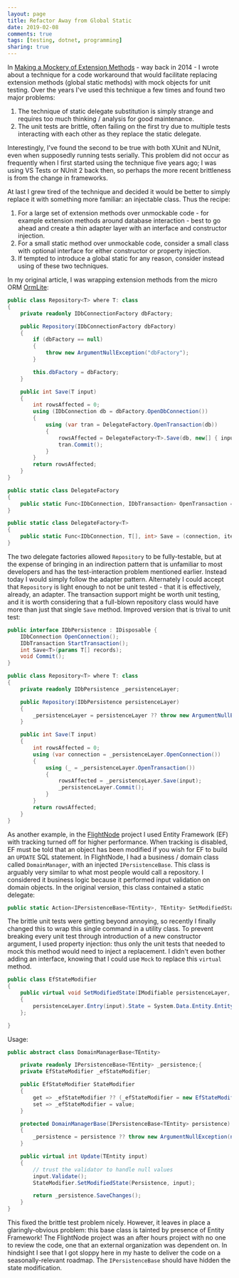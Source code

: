 ```yaml
---
layout: page
title: Refactor Away from Global Static
date: 2019-02-08
comments: true
tags: [testing, dotnet, programming]
sharing: true
---
```


In [Making a Mockery of Extension Methods](http://tech.safnet.com/archive/2014/04/10/making-a-mockery-of-extension-methods/) - way back in 2014 - I wrote about a technique for a code workaround that would facilitate replacing extension methods (global static methods) with mock objects for unit testing. Over the years I've used this technique a few times and found two major problems:

1. The technique of static delegate substitution is simply strange and requires too much thinking / analysis for good maintenance.
2. The unit tests are brittle, often failing on the first try due to multiple tests interacting with each other as they replace the static delegate.

Interestingly, I've found the second to be true with both XUnit and NUnit, even when supposedly running tests serially. This problem did not occur as frequently when I first started using the technique five years ago; I was using VS Tests or NUnit 2 back then, so perhaps the more recent brittleness is from the change in frameworks.

At last I grew tired of the technique and decided it would be better to simply replace it with something more familiar: an injectable class. Thus the recipe:

1. For a large set of extension methods over unmockable code - for example extension methods around database interaction - best to go ahead and create a thin adapter layer with an interface and constructor injection.
2. For a small static method over unmockable code, consider a small class with optional interface for either constructor or property injection.
3. If tempted to introduce a global static for any reason, consider instead using of these two techniques.

In my original article, I was wrapping extension methods from the micro ORM [OrmLite](https://github.com/ServiceStack/ServiceStack.OrmLite):

```csharp
public class Repository<T> where T: class
{
    private readonly IDbConnectionFactory dbFactory;

    public Repository(IDbConnectionFactory dbFactory)
    {
        if (dbFactory == null)
        {
            throw new ArgumentNullException("dbFactory");
        }

        this.dbFactory = dbFactory;
    }

    public int Save(T input)
    {
        int rowsAffected = 0;
        using (IDbConnection db = dbFactory.OpenDbConnection())
        {
            using (var tran = DelegateFactory.OpenTransaction(db))
            {
                rowsAffected = DelegateFactory<T>.Save(db, new[] { input });
                tran.Commit();
            }
        }
        return rowsAffected;
    }
}

public static class DelegateFactory
{
    public static Func<IDbConnection, IDbTransaction> OpenTransaction = (connection) => { return ReadConnectionExtensions.OpenTransaction(connection); };
}

public static class DelegateFactory<T>
{
    public static Func<IDbConnection, T[], int> Save = (connection, items) => { return OrmLiteWriteConnectionExtensions.Save(connection, items); };
}
```

The two delegate factories allowed `Repository` to be fully-testable, but at the expense of bringing in an indirection pattern that is unfamiliar to most developers and has the test-interaction problem mentioned earlier. Instead today I would simply follow the adapter pattern. Alternately I could accept that `Repository` is light enough to not be unit tested - that it is effectively, already, an adapter. The transaction support might be worth unit testing, and it is worth considering that a full-blown repository class would have more than just that single `Save` method. Improved version that is trival to unit test:

```csharp
public interface IDbPersistence : IDisposable {
    IDbConnection OpenConnection();
    IDbTransaction StartTransaction();
    int Save<T>(params T[] records);
    void Commit();
}

public class Repository<T> where T: class
{
    private readonly IDbPersistence _persistenceLayer;

    public Repository(IDbPersistence persistenceLayer)
    {
        _persistenceLayer = persistenceLayer ?? throw new ArgumentNullException(nameof(persistenceLayer));
    }

    public int Save(T input)
    {
        int rowsAffected = 0;
        using (var connection = _persistenceLayer.OpenConnection())
        {
            using (_ = _persistenceLayer.OpenTransaction())
            {
                rowsAffected = _persistenceLayer.Save(input);
                _persistenceLayer.Commit();
            }
        }
        return rowsAffected;
    }
}
```

As another example, in the [FlightNode](https://www.github.com/FlightNode) project I used Entity Framework (EF) with tracking turned off for higher performance. When tracking is disabled, EF must be told that an object has been modified if you wish for EF to build an `UPDATE` SQL statement. In FlightNode, I had a business / domain class called `DomainManager`, with an injected `IPersistenceBase`. This class is arguably very similar to what most people would call a repository. I considered it business logic because it performed input validation on domain objects. In the original version, this class contained a static delegate:

```csharp
public static Action<IPersistenceBase<TEntity>, TEntity> SetModifiedState = (IPersistenceBase<TEntity> persistenceLayer, TEntity input) => persistenceLayer.Entry(input).State = System.Data.Entity.EntityState.Modified;
```

The brittle unit tests were getting beyond annoying, so recently I finally changed this to wrap this single command in a utility class. To prevent breaking every unit test through introduction of a new constructor argument, I used property injection: thus only the unit tests that needed to mock this method would need to inject a replacement. I didn't even bother adding an interface, knowing that I could use `Mock` to replace this `virtual` method.

```csharp
public class EfStateModifier
{
    public virtual void SetModifiedState(IModifiable persistenceLayer, object input)
    {
        persistenceLayer.Entry(input).State = System.Data.Entity.EntityState.Modified;
    };

}
```

Usage:

```csharp
public abstract class DomainManagerBase<TEntity>

    private readonly IPersistenceBase<TEntity> _persistence;{
    private EfStateModifier _efStateModifier;

    public EfStateModifier StateModifier
    {
        get => _efStateModifier ?? (_efStateModifier = new EfStateModifier());
        set => _efStateModifier = value;
    }

    protected DomainManagerBase(IPersistenceBase<TEntity> persistence)
    {
        _persistence = persistence ?? throw new ArgumentNullException(nameof(persistence));
    }

    public virtual int Update(TEntity input)
    {
        // trust the validator to handle null values
        input.Validate();
        StateModifier.SetModifiedState(Persistence, input);

        return _persistence.SaveChanges();
    }
}
```

This fixed the brittle test problem nicely. However, it leaves in place a glaringly-obvious problem: this base class is tainted by presence of Entity Framework! The FlightNode project was an after hours project with no one to review the code, one that an external organization was dependent on. In hindsight I see that I got sloppy here in my haste to deliver the code on a seasonally-relevant roadmap. The `IPersistenceBase` should have hidden the state modification.
